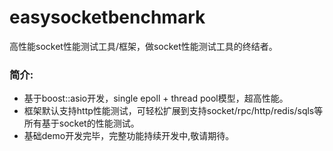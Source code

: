 easysocketbenchmark
===================

高性能socket性能测试工具/框架，做socket性能测试工具的终结者。

### 简介:
* 基于boost::asio开发，single epoll + thread pool模型，超高性能。    
* 框架默认支持http性能测试，可轻松扩展到支持socket/rpc/http/redis/sqls等所有基于socket的性能测试。
* 基础demo开发完毕，完整功能持续开发中,敬请期待。

